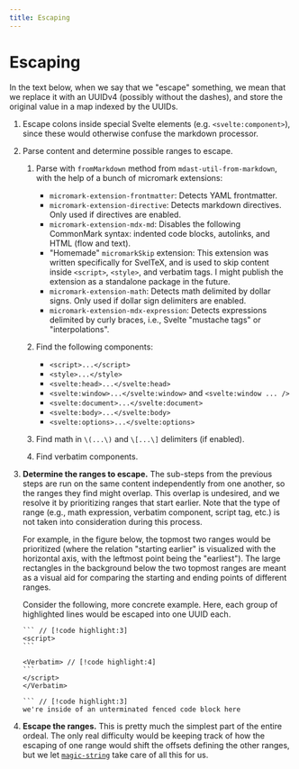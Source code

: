 ```yaml
---
title: Escaping
---
```


<script setup>
import EscapingRanges from './res/EscapingRanges.vue';
</script>

# Escaping

In the text below, when we say that we "escape" something, we mean that we
replace it with an UUIDv4 (possibly without the dashes), and store the original
value in a map indexed by the UUIDs.

1.  Escape colons inside special Svelte elements (e.g. `<svelte:component>`),
    since these would otherwise confuse the markdown processor.

2.  Parse content and determine possible ranges to escape.

    1.  Parse with `fromMarkdown` method from `mdast-util-from-markdown`, with the help of a bunch of micromark extensions:

        -   `micromark-extension-frontmatter`: Detects YAML frontmatter.
        -   `micromark-extension-directive`: Detects markdown directives. Only
            used if directives are enabled.
        -   `micromark-extension-mdx-md`: Disables the following CommonMark
            syntax: indented code blocks, autolinks, and HTML (flow and text).
        -   "Homemade" `micromarkSkip` extension: This extension was written
            specifically for SvelTeX, and is used to skip content inside
            `<script>`, `<style>`, and verbatim tags. I might publish the
            extension as a standalone package in the future.
        -   `micromark-extension-math`: Detects math delimited by dollar signs.
            Only used if dollar sign delimiters are enabled.
        -   `micromark-extension-mdx-expression`: Detects expressions delimited by curly braces, i.e., Svelte "mustache tags" or "interpolations".

    2.  Find the following components:

        -   `<script>...</script>`
        -   `<style>...</style>`
        -   `<svelte:head>...</svelte:head>`
        -   `<svelte:window>...</svelte:window>` and `<svelte:window ... />`
        -   `<svelte:document>...</svelte:document>`
        -   `<svelte:body>...</svelte:body>`
        -   `<svelte:options>...</svelte:options>`

    3.  Find math in `\(...\)` and `\[...\]` delimiters (if enabled).
    4.  Find verbatim components.

3.  **Determine the ranges to escape.** The sub-steps from the previous steps
    are run on the same content independently from one another, so the ranges
    they find might overlap. This overlap is undesired, and we resolve it by
    prioritizing ranges that start earlier. Note that the type of range (e.g.,
    math expression, verbatim component, script tag, etc.) is not taken into
    consideration during this process.

    <p class="pt-3">
    For example, in the figure below, the topmost two ranges would be
    prioritized (where the relation "starting earlier" is visualized with the
    horizontal axis, with the leftmost point being the "earliest"). The large
    rectangles in the background below the two topmost ranges are meant as a
    visual aid for comparing the starting and ending points of different ranges.
    </p>

    <figure class="flex justify-center my-4 py-6 bg-[var(--vp-code-block-bg)] rounded-xl"><EscapingRanges class="max-w-sm" /></figure>

    <p class="pt-3">
    Consider the following, more concrete example. Here, each group of
    highlighted lines would be escaped into one UUID each.
    </p>

    ````sveltex
    ``` // [!code highlight:3]
    <script>
    ```

    <Verbatim> // [!code highlight:4]
    ```
    </script>
    </Verbatim>

    ``` // [!code highlight:3]
    we're inside of an unterminated fenced code block here

    ````

4.  **Escape the ranges.** This is pretty much the simplest part of the entire
    ordeal. The only real difficulty would be keeping track of how the escaping
    of one range would shift the offsets defining the other ranges, but we let
    [`magic-string`] take care of all this for us.





[`magic-string`]: https://www.npmjs.com/package/magic-string
